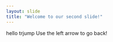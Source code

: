 ```yaml
---
layout: slide
title: "Welcome to our second slide!"
---
```

hello trjump
Use the left arrow to go back!
